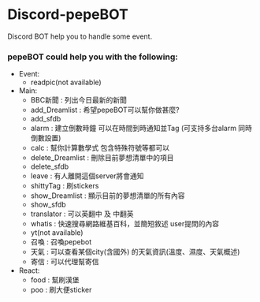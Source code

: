 # Discord-pepeBOT
Discord BOT help you to handle some event.

### pepeBOT could help you with the following:

- Event:
  - readpic(not available)
- Main:
  - BBC新聞 : 列出今日最新的新聞
  - add_Dreamlist : 希望pepeBOT可以幫你做甚麼?
  - add_sfdb      
  - alarm : 建立倒數時鐘 可以在時間到時通知並Tag (可支持多台alarm 同時倒數設置)
  - calc : 幫你計算數學式 包含特殊符號等都可以             
  - delete_Dreamlist : 刪除目前夢想清單中的項目
  - delete_sfdb      
  - leave : 有人離開這個server將會通知            
  - shittyTag : 刷stickers       
  - show_Dreamlist : 顯示目前的夢想清單的所有內容  
  - show_sfdb        
  - translator : 可以英翻中 及 中翻英       
  - whatis : 快速搜尋網路維基百科，並簡短敘述 user提問的內容
  - yt(not available)               
  - 召喚 : 召喚pepebot             
  - 天氣 : 可以查看某個city(含國外) 的天氣資訊(溫度、濕度、天氣概述)            
  - 寄信 : 可以代理幫寄信            
- React:
  - food : 幫刷漢堡         
  - poo  : 刷大便sticker
